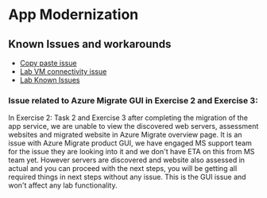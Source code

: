 # App Modernization

## Known Issues and workarounds 

- [Copy paste issue](https://docs.cloudlabs.ai/Learner/Troubleshooting/CopyPaste)
- [Lab VM connectivity issue](https://docs.cloudlabs.ai/Learner/Troubleshooting/RDP)
- [Lab Known Issues](#issue-related-to-azure-migrate-gui-in-exercise-2-and-exercise-3)

### Issue related to Azure Migrate GUI in Exercise 2 and Exercise 3: 

In Exercise 2: Task 2 and Exercise 3 after completing the migration of the app service, we are unable to view the discovered web servers, assessment websites and migrated website in Azure Migrate overview page. It is an issue with Azure Migrate product GUI, we have engaged MS support team for the issue they are looking into it and we don't have ETA on this from MS team yet.
However servers are discovered and website also assessed in actual and you can proceed with the next steps, you will be getting all required things in next steps without any issue. This is the GUI issue and won't affect any lab functionality.
